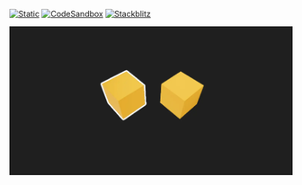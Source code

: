 [![Static](https://img.shields.io/badge/demo-%23646CFF.svg?logo=html5&logoColor=white)](https://pmndrs.github.io/examples/selective-outlines)
[![CodeSandbox](https://img.shields.io/badge/codesandbox-040404?logo=codesandbox&logoColor=DBDBDB)](https://codesandbox.io/s/github/pmndrs/examples/tree/main/demos/selective-outlines)
[![Stackblitz](https://img.shields.io/badge/stackblitz-fff?logo=Stackblitz&logoColor=1389FD)](https://stackblitz.com/github/pmndrs/examples/tree/main/demos/selective-outlines)

![](thumbnail.webp)
